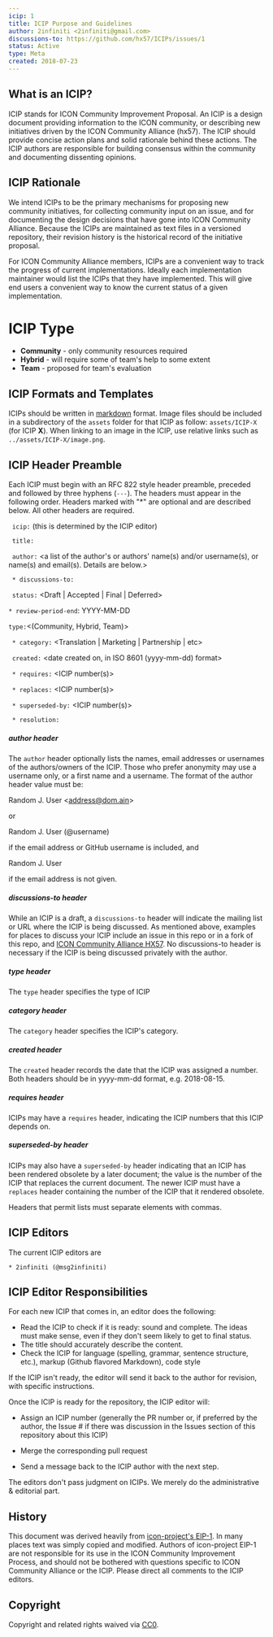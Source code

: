 ```yaml
---
icip: 1
title: ICIP Purpose and Guidelines
author: 2infiniti <2infiniti@gmail.com>
discussions-to: https://github.com/hx57/ICIPs/issues/1
status: Active    
type: Meta
created: 2018-07-23
---
```


## What is an ICIP?

ICIP stands for ICON Community Improvement Proposal. An ICIP is a design document providing information to the ICON community, or describing new initiatives driven by the ICON Community Alliance (hx57). The ICIP should provide concise action plans and solid rationale behind these actions. The ICIP authors are responsible for building consensus within the community and documenting dissenting opinions.

## ICIP Rationale

We intend ICIPs to be the primary mechanisms for proposing new community initiatives, for collecting community input on an issue, and for documenting the design decisions that have gone into ICON Community Alliance. Because the ICIPs are maintained as text files in a versioned repository, their revision history is the historical record of the initiative proposal.

For ICON Community Alliance members, ICIPs are a convenient way to track the progress of current implementations. Ideally each implementation maintainer would list the ICIPs that they have implemented. This will give end users a convenient way to know the current status of a given implementation.

# ICIP Type
* **Community** - only community resources required
* **Hybrid** - will require some of team's help to some extent
* **Team** - proposed for team's evaluation

## ICIP Formats and Templates

ICIPs should be written in [markdown](https://github.com/adam-p/markdown-here/wiki/Markdown-Cheatsheet) format.
Image files should be included in a subdirectory of the `assets` folder for that ICIP as follow: `assets/ICIP-X` (for ICIP **X**). When linking to an image in the ICIP, use relative links such as `../assets/ICIP-X/image.png`.

## ICIP Header Preamble

Each ICIP must begin with an RFC 822 style header preamble, preceded and followed by three hyphens (`---`). The headers must appear in the following order. Headers marked with "*" are optional and are described below. All other headers are required.

` icip:` <ICIP number> (this is determined by the ICIP editor)

` title:` <ICIP title>

` author:` <a list of the author's or authors' name(s) and/or username(s), or name(s) and email(s). Details are below.>

` * discussions-to:` <url>

` status:` <Draft | Accepted | Final | Deferred>

`* review-period-end`: YYYY-MM-DD

` type: `<(Community, Hybrid, Team)>

` * category:` <Translation | Marketing | Partnership | etc>

` created:` <date created on, in ISO 8601 (yyyy-mm-dd) format>

` * requires:` <ICIP number(s)>

` * replaces:` <ICIP number(s)>

` * superseded-by:` <ICIP number(s)>

` * resolution:` <url>

##### author header

The `author` header optionally lists the names, email addresses or usernames of the authors/owners of the ICIP. Those who prefer anonymity may use a username only, or a first name and a username. The format of the author header value must be:

Random J. User &lt;address@dom.ain&gt;

or

Random J. User (@username)

if the email address or GitHub username is included, and

Random J. User

if the email address is not given.

##### discussions-to header

While an ICIP is a draft, a `discussions-to` header will indicate the mailing list or URL where the ICIP is being discussed. As mentioned above, examples for places to discuss your ICIP include an issue in this repo or in a fork of this repo, and [ICON Community Alliance HX57](https://t.me/iconhx57). No discussions-to header is necessary if the ICIP is being discussed privately with the author.

##### type header

The `type` header specifies the type of ICIP

##### category header

The `category` header specifies the ICIP's category.

##### created header

The `created` header records the date that the ICIP was assigned a number. Both headers should be in yyyy-mm-dd format, e.g. 2018-08-15.

##### requires header

ICIPs may have a `requires` header, indicating the ICIP numbers that this ICIP depends on.

##### superseded-by header

ICIPs may also have a `superseded-by` header indicating that an ICIP has been rendered obsolete by a later document; the value is the number of the ICIP that replaces the current document. The newer ICIP must have a `replaces` header containing the number of the ICIP that it rendered obsolete.

Headers that permit lists must separate elements with commas.

## ICIP Editors

The current ICIP editors are

`* 2infiniti (@msg2infiniti)`


## ICIP Editor Responsibilities

For each new ICIP that comes in, an editor does the following:

- Read the ICIP to check if it is ready: sound and complete. The ideas must make sense, even if they don't seem likely to get to final status.
- The title should accurately describe the content.
- Check the ICIP for language (spelling, grammar, sentence structure, etc.), markup (Github flavored Markdown), code style

If the ICIP isn't ready, the editor will send it back to the author for revision, with specific instructions.

Once the ICIP is ready for the repository, the ICIP editor will:

- Assign an ICIP number (generally the PR number or, if preferred by the author, the Issue # if there was discussion in the Issues section of this repository about this ICIP)

- Merge the corresponding pull request

- Send a message back to the ICIP author with the next step.

The editors don't pass judgment on ICIPs. We merely do the administrative & editorial part.

## History

This document was derived heavily from [icon-project's EIP-1](https://github.com/icon-project/IIPs/blob/master/IIPS/iip-1.md). In many places text was simply copied and modified. Authors of icon-project EIP-1 are not responsible for its use in the ICON Community Improvement Process, and should not be bothered with questions specific to ICON Community Alliance or the ICIP. Please direct all comments to the ICIP editors.


## Copyright

Copyright and related rights waived via [CC0](https://creativecommons.org/publicdomain/zero/1.0/).